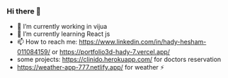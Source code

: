 ### Hi there 👋
- 🔭 I’m currently working in vijua
- 🌱 I’m currently learning React js
- 📫 How to reach me: https://www.linkedin.com/in/hady-hesham-011084159/ or https://portfolio3d-hady-7.vercel.app/
- some projects: https://clinido.herokuapp.com/ for doctors reservation
- https://weather-app-777.netlify.app/ for weather ⚡




<!--
**Hady-7/Hady-7** is a ✨ _special_ ✨ repository because its `README.md` (this file) appears on your GitHub profile.

Here are some ideas to get you started:

- 🔭 I’m currently working on ...
- 🌱 I’m currently learning ...
- 👯 I’m looking to collaborate on ...
- 🤔 I’m looking for help with ...
- 💬 Ask me about ...
- 📫 How to reach me: ...
- 😄 Pronouns: ...
- ⚡ Fun fact: ...
-->
